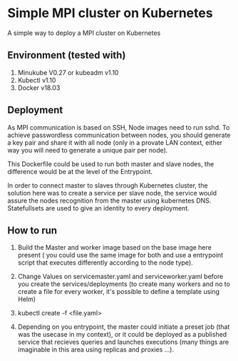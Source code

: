 # Simple MPI cluster on Kubernetes
A simple way to deploy  a MPI cluster on Kubernetes

## Environment (tested with)
1. Minukube V0.27 or kubeadm v1.10
2. Kubectl v1.10
3. Docker v18.03

## Deployment

As MPI communication is based on SSH, Node images need to run sshd. To achieve passwordless communication between nodes, you 
should generate a key pair and share it with all node (only in a provate LAN context, either way you will need to generate a unique
pair per node).

This Dockerfile could be used to run both master and slave nodes, the difference would be at the level of the Entrypoint.

In order to connect master to slaves through Kubernetes cluster, the solution here was to create a service per slave node,
the service would assure the nodes recognition from the master using kubernetes DNS. Statefullsets are used to give an identity to every deployment.

## How to run
1. Build the Master and worker image based on the base image here present ( you could use the same image for both and use a entrypoint script that executes differently according to the node type).

2. Change Values on servicemaster.yaml and serviceworker.yaml before you create the services/deployments (to create many workers and no to create a file for every worker, it's possible to define a template using Helm)

3. kubectl create -f <file.yaml>

4. Depending on you entrypoint, the master could initiate a preset job (that was the usecase in my context), or it could be deployed as a published service that recieves queries and launches executions (many things are imaginable in this area using replicas and proxies ...).
